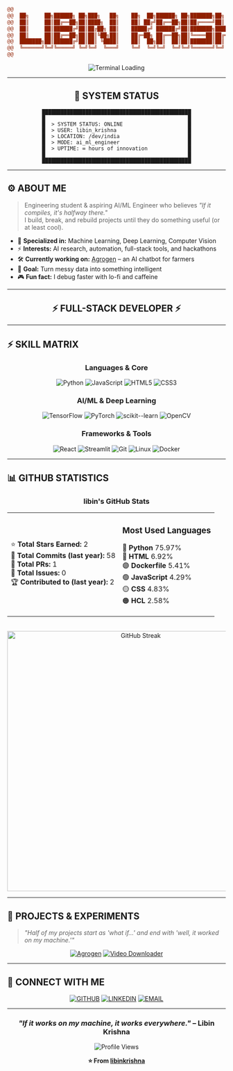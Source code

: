 <div align="center">

```diff
@@                                                                                        @@
@@  ██╗     ██╗██████╗ ██╗███╗   ██╗    ██╗  ██╗██████╗ ██╗███████╗██╗  ██╗███╗   ██╗ █████╗  @@
@@  ██║     ██║██╔══██╗██║████╗  ██║    ██║ ██╔╝██╔══██╗██║██╔════╝██║  ██║████╗  ██║██╔══██╗ @@
@@  ██║     ██║██████╔╝██║██╔██╗ ██║    █████╔╝ ██████╔╝██║███████╗███████║██╔██╗ ██║███████║ @@
@@  ██║     ██║██╔══██╗██║██║╚██╗██║    ██╔═██╗ ██╔══██╗██║╚════██║██╔══██║██║╚██╗██║██╔══██║ @@
@@  ███████╗██║██████╔╝██║██║ ╚████║    ██║  ██╗██║  ██║██║███████║██║  ██║██║ ╚████║██║  ██║ @@
@@  ╚══════╝╚═╝╚═════╝ ╚═╝╚═╝  ╚═══╝    ╚═╝  ╚═╝╚═╝  ╚═╝╚═╝╚══════╝╚═╝  ╚═╝╚═╝  ╚═══╝╚═╝  ╚═╝ @@
@@                                                                                        @@
```

<img src="https://readme-typing-svg.herokuapp.com?font=Fira+Code&size=18&duration=3000&pause=1000&color=00FF41&center=true&vCenter=true&multiline=true&width=600&height=100&lines=%3E+ACCESSING+MAINFRAME...;%3E+LOADING+PROFILE_DATA.exe;%3E+CONNECTION+ESTABLISHED+✅" alt="Terminal Loading">

</div>

---

<div align="center">

## 🔧 SYSTEM STATUS

```
████████████████████████████████████████████████
█                                              █
█  > SYSTEM STATUS: ONLINE                     █
█  > USER: libin_krishna                       █
█  > LOCATION: /dev/india                      █
█  > MODE: ai_ml_engineer                      █
█  > UPTIME: ∞ hours of innovation             █
█                                              █
████████████████████████████████████████████████
```

</div>

---

## ⚙️ ABOUT ME

> Engineering student & aspiring AI/ML Engineer who believes *"If it compiles, it's halfway there."*  
> I build, break, and rebuild projects until they do something useful (or at least cool).

- 🧠 **Specialized in:** Machine Learning, Deep Learning, Computer Vision
- ⚡ **Interests:** AI research, automation, full-stack tools, and hackathons
- 🛠 **Currently working on:** [Agrogen](https://github.com/libinkrishna/Agrogen) – an AI chatbot for farmers
- 🎯 **Goal:** Turn messy data into something intelligent
- 🎮 **Fun fact:** I debug faster with lo-fi and caffeine

---

<div align="center">

## ⚡ FULL-STACK DEVELOPER ⚡

</div>

---

## ⚡ SKILL MATRIX

<div align="center">

### Languages & Core
![Python](https://img.shields.io/badge/Python-3776AB?style=for-the-badge&logo=python&logoColor=white)
![JavaScript](https://img.shields.io/badge/JavaScript-F7DF1E?style=for-the-badge&logo=javascript&logoColor=black)
![HTML5](https://img.shields.io/badge/HTML5-E34F26?style=for-the-badge&logo=html5&logoColor=white)
![CSS3](https://img.shields.io/badge/CSS3-1572B6?style=for-the-badge&logo=css3&logoColor=white)

### AI/ML & Deep Learning
![TensorFlow](https://img.shields.io/badge/TensorFlow-FF6F00?style=for-the-badge&logo=tensorflow&logoColor=white)
![PyTorch](https://img.shields.io/badge/PyTorch-EE4C2C?style=for-the-badge&logo=pytorch&logoColor=white)
![scikit--learn](https://img.shields.io/badge/scikit--learn-F7931E?style=for-the-badge&logo=scikit-learn&logoColor=white)
![OpenCV](https://img.shields.io/badge/OpenCV-5C3EE8?style=for-the-badge&logo=opencv&logoColor=white)

### Frameworks & Tools
![React](https://img.shields.io/badge/React-20232A?style=for-the-badge&logo=react&logoColor=61DAFB)
![Streamlit](https://img.shields.io/badge/Streamlit-FF4B4B?style=for-the-badge&logo=streamlit&logoColor=white)
![Git](https://img.shields.io/badge/Git-F05032?style=for-the-badge&logo=git&logoColor=white)
![Linux](https://img.shields.io/badge/Linux-FCC624?style=for-the-badge&logo=linux&logoColor=black)
![Docker](https://img.shields.io/badge/Docker-2496ED?style=for-the-badge&logo=docker&logoColor=white)

</div>

---

## 📊 GITHUB STATISTICS

<div align="center">

### libin's GitHub Stats

<table>
<tr>
<td>

⭐ **Total Stars Earned:** 2  
📝 **Total Commits (last year):** 58  
🔀 **Total PRs:** 1  
🐛 **Total Issues:** 0  
🏆 **Contributed to (last year):** 2

</td>
<td>

### Most Used Languages

🔵 **Python** 75.97%  
🔴 **HTML** 6.92%  
🟣 **Dockerfile** 5.41%  
🟢 **JavaScript** 4.29%  
🟡 **CSS** 4.83%  
🟠 **HCL** 2.58%

</td>
</tr>
</table>

<br>

<img src="https://github-readme-streak-stats.herokuapp.com/?user=libinkrishna&theme=radical&hide_border=true" alt="GitHub Streak" width="600"/>

</div>

---

## 🚀 PROJECTS & EXPERIMENTS

> *"Half of my projects start as 'what if…' and end with 'well, it worked on my machine.'"*

<div align="center">

[![Agrogen](https://github-readme-stats.vercel.app/api/pin/?username=libinkrishna&repo=Agrogen&theme=radical&hide_border=true)](https://github.com/libinkrishna/Agrogen)
[![Video Downloader](https://github-readme-stats.vercel.app/api/pin/?username=libinkrishna&repo=video-downloader&theme=radical&hide_border=true)](https://github.com/libinkrishna/video-downloader)

</div>

---

## 📡 CONNECT WITH ME

<div align="center">

[![GITHUB](https://img.shields.io/badge/GITHUB-LIBINKRISHNA-181717?style=for-the-badge&logo=github)](https://github.com/libinkrishna)
[![LINKEDIN](https://img.shields.io/badge/LINKEDIN-LIBIN_KRISHNA-0A66C2?style=for-the-badge&logo=linkedin)](https://linkedin.com/in/libinkrishna)
[![EMAIL](https://img.shields.io/badge/EMAIL-LIBINKRISHNA@GMAIL.COM-EA4335?style=for-the-badge&logo=gmail&logoColor=white)](mailto:libinkrishna@gmail.com)

</div>

---

<div align="center">

### *"If it works on my machine, it works everywhere."* – Libin Krishna

![Profile Views](https://komarev.com/ghpvc/?username=libinkrishna&style=for-the-badge&color=00ff99)

**⭐ From [libinkrishna](https://github.com/libinkrishna)**

</div>
